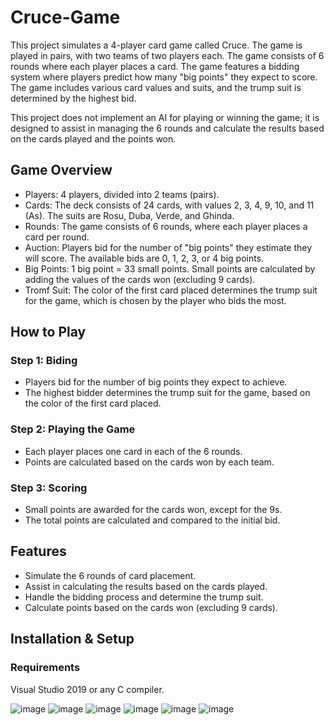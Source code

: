 # Cruce-Game
This project simulates a 4-player card game called Cruce. The game is played in pairs, with two teams of two players each. The game consists of 6 rounds where each player places a card. The game features a bidding system where players predict how many "big points" they expect to score. The game includes various card values and suits, and the trump suit is determined by the highest bid.

This project does not implement an AI for playing or winning the game; it is designed to assist in managing the 6 rounds and calculate the results based on the cards played and the points won.

## Game Overview
- Players: 4 players, divided into 2 teams (pairs).
- Cards: The deck consists of 24 cards, with values 2, 3, 4, 9, 10, and 11 (As). The suits are Rosu, Duba, Verde, and Ghinda.
- Rounds: The game consists of 6 rounds, where each player places a card per round.
- Auction: Players bid for the number of "big points" they estimate they will score. The available bids are 0, 1, 2, 3, or 4 big points.
- Big Points: 1 big point = 33 small points. Small points are calculated by adding the values of the cards won (excluding 9 cards).
- Tromf Suit: The color of the first card placed determines the trump suit for the game, which is chosen by the player who bids the most.

## How to Play
### Step 1: Biding
- Players bid for the number of big points they expect to achieve.
- The highest bidder determines the trump suit for the game, based on the color of the first card placed.

### Step 2: Playing the Game
- Each player places one card in each of the 6 rounds.
- Points are calculated based on the cards won by each team.

### Step 3: Scoring
- Small points are awarded for the cards won, except for the 9s.
- The total points are calculated and compared to the initial bid.

## Features
- Simulate the 6 rounds of card placement.
- Assist in calculating the results based on the cards played.
- Handle the bidding process and determine the trump suit.
- Calculate points based on the cards won (excluding 9 cards).

## Installation & Setup
### Requirements
Visual Studio 2019 or any C compiler.

![image](https://github.com/user-attachments/assets/5597b4a3-5491-4953-bf27-88752d0bb21a)
![image](https://github.com/user-attachments/assets/8719cca6-4c2b-4a35-aa75-5418adbc1643)
![image](https://github.com/user-attachments/assets/c97a8505-553e-4aae-94e4-23b3f594aef8)
![image](https://github.com/user-attachments/assets/600b29b6-8a88-4f00-860e-e57727c3fe36)
![image](https://github.com/user-attachments/assets/6b12de08-e2c1-4293-82b6-21a8dd0f8f9f)
![image](https://github.com/user-attachments/assets/3070dfc8-b11b-4380-9db8-e509f5820027)

